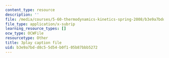 ```yaml
---
content_type: resource
description: ''
file: /media/courses/5-60-thermodynamics-kinetics-spring-2008/b3e9a7bdd8c55d54b0f105b87bbb5272_rWLeg-W4EF0.vtt
file_type: application/x-subrip
learning_resource_types: []
ocw_type: OCWFile
resourcetype: Other
title: 3play caption file
uid: b3e9a7bd-d8c5-5d54-b0f1-05b87bbb5272
---
```

